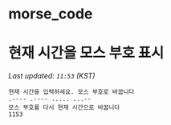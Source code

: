 # morse_code
# 현재 시간을 모스 부호 표시
<!-- MORSE_TIME_START -->
_Last updated: `11:53` (KST)_

```
현재 시간을 입력하세요. 모스 부호로 바꿉니다
.---- .---- ..... ...--
모스 부호를 다시 현재 시간으로 바꿉니다
1153
```
<!-- MORSE_TIME_END -->
